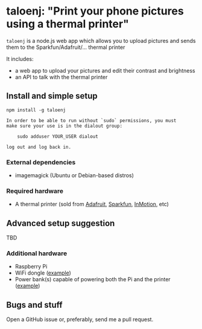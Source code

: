 # taloenj:  "Print your phone pictures using a thermal printer"


`taloenj` is a node.js web app which allows you to upload pictures and sends them to the Sparkfun/Adafruit/... thermal printer

It includes:

* a web app to upload your pictures and edit their contrast and
  brightness
* an API to talk with the thermal printer


## Install and simple setup

    npm install -g taloenj

    In order to be able to run without `sudo` permissions, you must
    make sure your use is in the dialout group:

        sudo adduser YOUR_USER dialout

    log out and log back in.

### External dependencies

* imagemagick (Ubuntu or Debian-based distros)

### Required hardware

* A thermal printer (sold from [Adafruit](http://www.adafruit.com/product/597), [Sparkfun](https://www.sparkfun.com/products/10438), [InMotion](http://www.inmotion.pt/pt/adafruit/983-mini-thermal-receipt-printer.html), etc)

## Advanced setup suggestion

TBD

### Additional hardware

* Raspberry Pi
* WiFi dongle ([example](http://www.dx.com/p/ultra-mini-nano-usb-2-0-802-11n-150mbps-wifi-wlan-wireless-network-adapter-48166))
* Power bank(s) capable of powering both the Pi and the printer
  ([example](http://www.amazon.co.uk/RAVPower-16750mAh-Portable-External-Technology-y/dp/B00OJXVDAU/ref=sr_1_2?ie=UTF8&qid=1459805916&sr=8-2&keywords=ravpower))

##

## Bugs and stuff

Open a GitHub issue or, preferably, send me a pull request.
